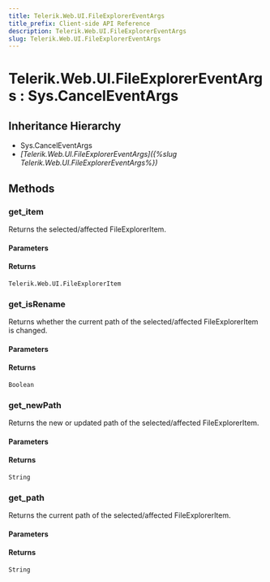 ```yaml
---
title: Telerik.Web.UI.FileExplorerEventArgs
title_prefix: Client-side API Reference
description: Telerik.Web.UI.FileExplorerEventArgs
slug: Telerik.Web.UI.FileExplorerEventArgs
---
```


# Telerik.Web.UI.FileExplorerEventArgs : Sys.CancelEventArgs 

## Inheritance Hierarchy

* Sys.CancelEventArgs
* *[Telerik.Web.UI.FileExplorerEventArgs]({%slug Telerik.Web.UI.FileExplorerEventArgs%})*


## Methods

###  get_item

Returns the selected/affected FileExplorerItem.

#### Parameters

#### Returns

`Telerik.Web.UI.FileExplorerItem` 

### get_isRename

Returns whether the current path of the selected/affected FileExplorerItem is changed.

#### Parameters

#### Returns

`Boolean` 
### get_newPath

Returns the new or updated path of the selected/affected FileExplorerItem.

#### Parameters

#### Returns

`String` 

### get_path

Returns the current path of the selected/affected FileExplorerItem.

#### Parameters

#### Returns

`String` 


